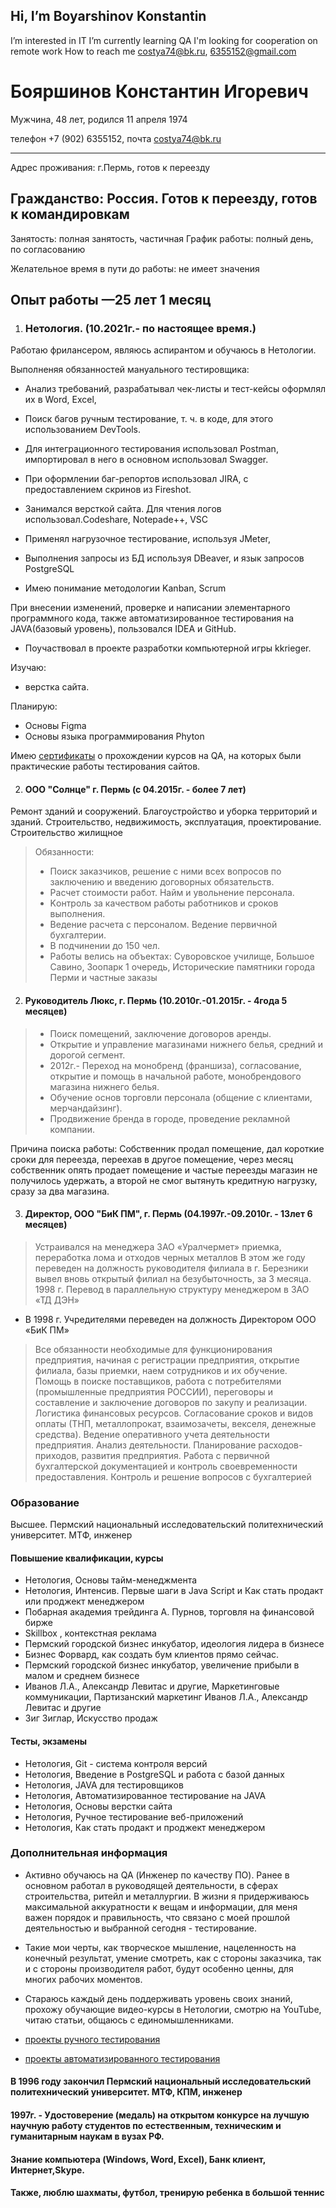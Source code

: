 ## Hi, I’m Boyarshinov Konstantin
I’m interested in IT
I’m currently learning QA
I'm looking for cooperation on remote work
How to reach me costya74@bk.ru, 6355152@gmail.com


# Бояршинов Константин Игоревич
Мужчина, 48 лет, родился 11 апреля 1974

телефон +7 (902) 6355152, 
почта costya74@bk.ru 

---
Адрес проживания: г.Пермь, готов к переезду

Гражданство: Россия.
Готов к переезду, готов к командировкам
---

Занятость: полная занятость, частичная
График работы: полный день, по согласованию

Желательное время в пути до работы: не имеет значения

## Опыт работы —25 лет 1 месяц
1. ### Нетология.  (10.2021г.- по настоящее время.)

Работаю фрилансером, являюсь аспирантом и обучаюсь в Нетологии.

Выполненяя обязанностей мануального тестировщика:
+ Анализ требований, разрабатывал чек-листы и тест-кейсы оформлял их в Word, Excel, 
+ Поиск багов ручным тестирование, т. ч. в коде, для этого использованием DevTools. 
+ Для интеграционного тестирования использовал Postman, импортировал в него в основном использовал Swagger.
+ При оформлении баг-репортов использовал JIRA, с предоставлением скринов из Fireshot. 
+ Занимался версткой сайта. Для чтения логов использовал.Codeshare, Notepade++, VSC

+ Применял нагрузочное  тестирование, используя JMeter, 

+ Выполнения запросы из БД используя DBeaver, и язык запросов PostgreSQL
+ Имею понимание методологии Kanban,  Scrum

При внесении изменений, проверке и написании элементарного программного кода, также автоматизированное тестирования на JAVA(базовый уровень),  пользовался IDEA и GitHub.

-  Поучаствовал в проекте разработки компьютерной игры kkrieger. 

Изучаю:
- верстка сайта. 

Планирую:
 - Основы Figma
- Основы языка программирования Phyton

Имею [сертификаты](https://drive.google.com/drive/folders/1Hn6pJKzmpVKorXBgDISqc4MyX_QtYHQo) о прохождении курсов на QA, на которых были практические работы тестирования сайтов.

2. ####  ООО "Солнце" г. Пермь (с 04.2015г. - более 7 лет)

Ремонт зданий и сооружений. Благоустройство и уборка территорий и зданий. Строительство, недвижимость, эксплуатация, проектирование.
Строительство жилищное
>Обязанности:
>- Поиск заказчиков, решение с ними всех вопросов по заключению и введению договорных обязательств.
>- Расчет стоимости работ. Найм и увольнение персонала.
>- Kонтроль за качеством работы работников и сроков выполнения. 
>- Ведение расчета с персоналом. Ведение первичной бухгалтерии.
>- В подчинении до 150 чел.
>- Работы велись на объектах: Суворовское училище, Большое Cавино, Зоопарк 1 очередь, Исторические памятники города Перми и частные заказы


2. ####  Руководитель Люкс, г. Пермь (10.2010г.-01.2015г. - 4года 5 месяцев)

>- Поиск помещений, заключение договоров аренды. 
>- Открытие и управление магазинами нижнего белья, средний и дорогой сегмент.
>- 2012г.- Переход на монобренд (франшиза), согласование, открытие и помощь в начальной работе, монобрендового магазина нижнего белья.
>- Обучение основ торговли персонала (общение с клиентами, мерчандайзинг).
>- Продвижение бренда в городе, проведение рекламной компании.

Причина поиска работы: Собственник продал помещение, дал короткие сроки для переезда, переехав в другое помещение, через месяц собственник опять продает помещение и частые переезды магазин не получилось удержать, а второй не смог вытянуть кредитную нагрузку, сразу за два магазина.

3. ####   Директор, ООО "БиК ПМ", г. Пермь  (04.1997г.-09.2010г. - 13лет 6 месяцев)

>Устраивался на менеджера ЗАО «Уралчермет» приемка, переработка лома и отходов черных металлов 
В этом же году переведен на должность руководителя филиала в г. Березники вывел вновь открытый филиал на безубыточность, за 3 месяца.
1998 г. Перевод в параллельную структуру менеджером в  ЗАО «ТД ДЭН»
+ В 1998 г. Учредителями переведен на должность Директором ООО «БиК ПМ»
>Все обязанности необходимые для функционирования предприятия, начиная с регистрации предприятия, открытие филиала, базы приемки, наем сотрудников и их обучение.
Помощь в поиске поставщиков, работа с потребителями (промышленные предприятия РОССИИ), переговоры и составление и заключение договоров по закупу и реализации. Логистика финансовых ресурсов.
Согласование сроков и видов оплаты (ТНП, металлопрокат, взаимозачеты, векселя, денежные средства).
Ведение оперативного учета деятельности предприятия. 
Анализ деятельности.
Планирование расходов-приходов, развития предприятия.
Работа с первичной бухгалтерской документацией и контроль своевременности предоставления.
Контроль и решение вопросов с бухгалтерией


### Образование
Высшее. Пермский национальный исследовательский политехнический университет. МТФ, инженер

#### Повышение квалификации, курсы
+ Нетология, Основы тайм-менеджмента
+ Нетология, Интенсив. Первые шаги в Java Script и Как стать продакт или проджект менеджером
+ Побарная академия трейдинга А. Пурнов, торговля на финансовой бирже
+ Skillbox , контекстная реклама
+ Пермский городской бизнес инкубатор, идеология лидера в бизнесе 
+ Бизнес Форвард, как создать бум клиентов прямо сейчас. 
+ Пермский городской бизнес инкубатор, увеличение прибыли в малом и среднем бизнесе 
+ Иванов Л.А., Александр Левитас и другие, Маркетинговые коммуникации, Партизанский маркетинг Иванов Л.А., Александр Левитас и другие
+ Зиг Зиглар, Искусство продаж 

#### Тесты, экзамены
+ Нетология, Git - система контроля версий
+ Нетология, Введение в PostgreSQL и работа с базой данных
+ Нетология, JAVA для тестировщиков
+ Нетология, Автоматизированное тестирование на JAVA
+ Нетология, Основы верстки сайта
+ Нетология, Ручное тестирование веб-приложений
+ Нетология, Как стать продакт и проджект менеджером

### Дополнительная информация
+ Активно обучаюсь на QA (Инженер по качеству ПО). Ранее в основном работал в руководящей деятельности, в сферах строительства, ритейл и металлургии. 
 В жизни я придерживаюсь максимальной аккуратности к вещам и информации, для меня важен порядок и правильность, что связано с моей прошлой деятельностью и выбранной сегодня - тестирование. 

+ Такие мои черты, как творческое мышление, нацеленность на конечный результат, умение смотреть, как с стороны заказчика, так и с стороны производителя работ, будут особенно ценны, для многих рабочих моментов.  
+ Стараюсь каждый день поддерживать уровень своих знаний, прохожу обучающие видео-курсы в Нетологии, смотрю на YouTube, читаю статьи, общаюсь с единомышленниками. 
+ [проекты ручного тестирования](https://docs.google.com/spreadsheets/d/1qyN2kqrudTxWmYFc5HuvpolRGp2Ckwe_Kvio9wfuffU/edit#gid=0)
+ [проекты автоматизированного тестирования](https://github.com/costya74?tab=repositories)

#### В 1996 году закончил Пермский национальный исследовательский политехнический университет. МТФ, КПМ, инженер
#### 1997г. - Удостоверение (медаль) на открытом конкурсе на лучшую научную работу студентов по естественным, техническим и гуманитарным наукам в вузах РФ.
#### Знание компьютера (Windows, Word, Excel), Банк клиент, Интернет,Skype.
#### Также, люблю шахматы, футбол, тренирую ребенка в большой теннис 
